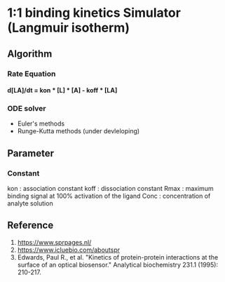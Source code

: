 # 1:1 binding kinetics Simulator (Langmuir isotherm)
## Algorithm
### Rate Equation
#### d[LA]/dt = kon * [L] * [A] - koff * [LA]

### ODE solver
- Euler's methods
- Runge-Kutta methods (under devleloping)

## Parameter
### Constant
kon : association constant
koff : dissociation constant
Rmax : maximum binding signal at 100% activation of the ligand
Conc : concentration of analyte solution


## Reference
1. https://www.sprpages.nl/
2. https://www.icluebio.com/aboutspr
3. Edwards, Paul R., et al. "Kinetics of protein-protein interactions at the surface of an optical biosensor." Analytical biochemistry 231.1 (1995): 210-217.
